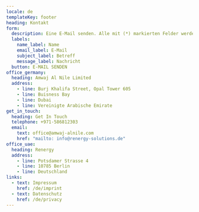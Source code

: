 ```yaml
---
locale: de
templateKey: footer
heading: Kontakt
form:
  description: Eine E-Mail senden. Alle mit (*) markierten Felder werden benötigt.
  labels:
    name_label: Name
    email_label: E-Mail
    subject_label: Betreff
    message_label: Nachricht
  button: E-MAIL SENDEN
office_germany:
  heading: Amwaj Al Nile Limited
  address:
    - line: Burj Khalifa Street, Opal Tower 605
    - line: Buisness Bay
    - line: Dubai
    - line: Vereinigte Arabische Emirate
get_in_touch:
  heading: Get In Touch
  telephone: +971-586812303
  email:
    text: office@amwaj-alnile.com
    href: "mailto: info@renergy-solutions.de"
office_uae:
  heading: Renergy
  address:
    - line: Potsdamer Strasse 4
    - line: 10785 Berlin
    - line: Deutschland
links:
  - text: Impressum
    href: /de/imprint
  - text: Datenschutz
    href: /de/privacy
---
```

